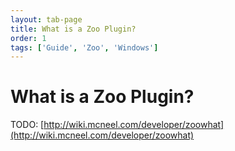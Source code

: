 ```yaml
---
layout: tab-page
title: What is a Zoo Plugin?
order: 1
tags: ['Guide', 'Zoo', 'Windows']
---
```


# What is a Zoo Plugin?

TODO: [http://wiki.mcneel.com/developer/zoowhat](http://wiki.mcneel.com/developer/zoowhat)
